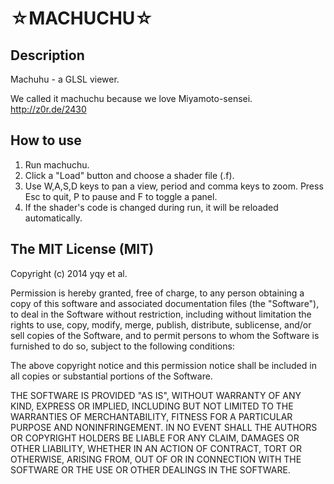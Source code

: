 ☆MACHUCHU☆
==========

Description
-----------
Machuhu - a GLSL viewer.

We called it machuchu because we love Miyamoto-sensei.
http://z0r.de/2430

How to use
----------
1. Run machuchu.
2. Click a "Load" button and choose a shader file (.f).
3. Use W,A,S,D keys to pan a view, period and comma keys to zoom. Press Esc to quit, P to pause and F to toggle a panel. 
4. If the shader's code is changed during run, it will be reloaded automatically.


The MIT License (MIT)
--------------------

Copyright (c) 2014 yqy et al.

Permission is hereby granted, free of charge, to any person obtaining a copy
of this software and associated documentation files (the "Software"), to deal
in the Software without restriction, including without limitation the rights
to use, copy, modify, merge, publish, distribute, sublicense, and/or sell
copies of the Software, and to permit persons to whom the Software is
furnished to do so, subject to the following conditions:

The above copyright notice and this permission notice shall be included in
all copies or substantial portions of the Software.

THE SOFTWARE IS PROVIDED "AS IS", WITHOUT WARRANTY OF ANY KIND, EXPRESS OR
IMPLIED, INCLUDING BUT NOT LIMITED TO THE WARRANTIES OF MERCHANTABILITY,
FITNESS FOR A PARTICULAR PURPOSE AND NONINFRINGEMENT. IN NO EVENT SHALL THE
AUTHORS OR COPYRIGHT HOLDERS BE LIABLE FOR ANY CLAIM, DAMAGES OR OTHER
LIABILITY, WHETHER IN AN ACTION OF CONTRACT, TORT OR OTHERWISE, ARISING FROM,
OUT OF OR IN CONNECTION WITH THE SOFTWARE OR THE USE OR OTHER DEALINGS IN
THE SOFTWARE.
